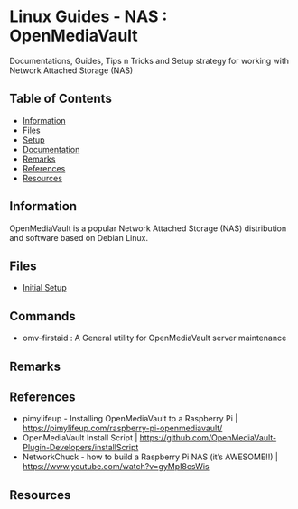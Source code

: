 # Linux Guides - NAS : OpenMediaVault

Documentations, Guides, Tips n Tricks and Setup strategy for working with Network Attached Storage (NAS)

## Table of Contents
- [Information](#information)
- [Files](#files)
- [Setup](#setup)
- [Documentation](#documentation)
- [Remarks](#remarks)
- [References](#references)
- [Resources](#resources)

## Information

OpenMediaVault is a popular Network Attached Storage (NAS) distribution and software based on Debian Linux. 

## Files
+ [Initial Setup](setup.md)

## Commands
+ omv-firstaid : A General utility for OpenMediaVault server maintenance

## Remarks



## References

+ pimylifeup - Installing OpenMediaVault to a Raspberry Pi | https://pimylifeup.com/raspberry-pi-openmediavault/
+ OpenMediaVault Install Script | https://github.com/OpenMediaVault-Plugin-Developers/installScript
+ NetworkChuck - how to build a Raspberry Pi NAS (it’s AWESOME!!) | https://www.youtube.com/watch?v=gyMpI8csWis

## Resources



